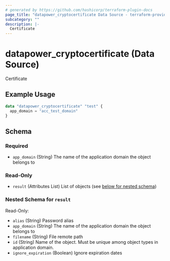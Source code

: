 ```yaml
---
# generated by https://github.com/hashicorp/terraform-plugin-docs
page_title: "datapower_cryptocertificate Data Source - terraform-provider-datapower"
subcategory: ""
description: |-
  Certificate
---
```


# datapower_cryptocertificate (Data Source)

Certificate

## Example Usage

```terraform
data "datapower_cryptocertificate" "test" {
  app_domain = "acc_test_domain"
}
```

<!-- schema generated by tfplugindocs -->
## Schema

### Required

- `app_domain` (String) The name of the application domain the object belongs to

### Read-Only

- `result` (Attributes List) List of objects (see [below for nested schema](#nestedatt--result))

<a id="nestedatt--result"></a>
### Nested Schema for `result`

Read-Only:

- `alias` (String) Password alias
- `app_domain` (String) The name of the application domain the object belongs to
- `filename` (String) File remote path
- `id` (String) Name of the object. Must be unique among object types in application domain.
- `ignore_expiration` (Boolean) Ignore expiration dates
